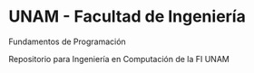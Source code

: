 # UNAM - Facultad de Ingeniería
Fundamentos de Programación

Repositorio para Ingeniería en Computación de la FI UNAM
